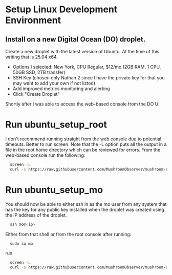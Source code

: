 # Setup Linux Development Environment

## Install on a new Digital Ocean (DO) droplet.
Create a new droplet with the latest version of Ubuntu.  At the time of this writing that is 25.04 x64.
- Options I selected: New York, CPU Regular, $12/mo (2GB RAM, 1 CPU, 50GB SSD, 2TB transfer)
- SSH Key (chosen only Nathan 2 since I have the private key for that you may want to add your own if not listed)
- Add improved metrics monitoring and alerting
- Click "Create Droplet"

Shortly after I was able to access the web-based console from the DO UI

# Run ubuntu_setup_root
I don't recommend running straight from the web console due to
potential timeouts.  Better to run screen.  Note that the -L option
puts all the output in a file in the root home directory which can be
reviewed for errors.  From the web-based console run the following:

```sh
  screen -L
  curl -s https://raw.githubusercontent.com/MushroomObserver/mushroom-observer/njw-digitalocean-dev/script/ubuntu_setup_root | bash
```

# Run ubuntu_setup_mo
You should now be able to either ssh in as the mo user from any system
that has the key for any public key installed when the droplet was created
using the IP address of the droplet.
```sh
  ssh mo@<ip>
```

Either from that shell or from the root console after running:
```sh
  sudo su mo
```
run
```sh
  screen -L
  curl -s https://raw.githubusercontent.com/MushroomObserver/mushroom-observer/njw-digitalocean-dev/script/ubuntu_setup_mo | bash
```
